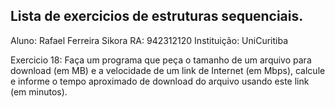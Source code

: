 ## Lista de exercicios de estruturas sequenciais.
Aluno: Rafael Ferreira Sikora
RA: 942312120
Instituição: UniCuritiba

Exercicio 18: Faça um programa que peça o tamanho de um arquivo para download (em MB) e a velocidade de um link de Internet (em Mbps), calcule e informe o tempo aproximado de download do arquivo usando este link (em minutos).
